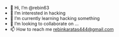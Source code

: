 - 👋 Hi, I’m @rebin63
- 👀 I’m interested in hacking
- 🌱 I’m currently learning hacking something
- 💞️ I’m looking to collaborate on ...
- 📫 How to reach me rebinkaratas444@gmail.com

<!---
rebin63/rebin63 is a ✨ special ✨ repository because its `README.md` (this file) appears on your GitHub profile.
You can click the Preview link to take a look at your changes.
--->
